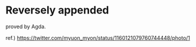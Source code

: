 Reversely appended
======================

proved by Agda.

ref.) https://twitter.com/myuon_myon/status/1160121079760744448/photo/1
